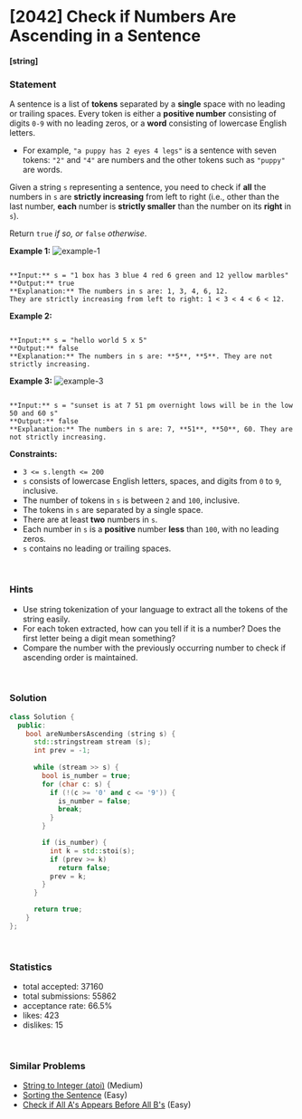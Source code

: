 # [2042] Check if Numbers Are Ascending in a Sentence

**[string]**

### Statement

A sentence is a list of **tokens** separated by a **single** space with no leading or trailing spaces. Every token is either a **positive number** consisting of digits `0-9` with no leading zeros, or a **word** consisting of lowercase English letters.

* For example, `"a puppy has 2 eyes 4 legs"` is a sentence with seven tokens: `"2"` and `"4"` are numbers and the other tokens such as `"puppy"` are words.



Given a string `s` representing a sentence, you need to check if **all** the numbers in `s` are **strictly increasing** from left to right (i.e., other than the last number, **each** number is **strictly smaller** than the number on its **right** in `s`).

Return `true` *if so, or* `false` *otherwise*.


**Example 1:**
![example-1](https://assets.leetcode.com/uploads/2021/09/30/example1.png)

```

**Input:** s = "1 box has 3 blue 4 red 6 green and 12 yellow marbles"
**Output:** true
**Explanation:** The numbers in s are: 1, 3, 4, 6, 12.
They are strictly increasing from left to right: 1 < 3 < 4 < 6 < 12.

```

**Example 2:**

```

**Input:** s = "hello world 5 x 5"
**Output:** false
**Explanation:** The numbers in s are: **5**, **5**. They are not strictly increasing.

```

**Example 3:**
![example-3](https://assets.leetcode.com/uploads/2021/09/30/example3.png)

```

**Input:** s = "sunset is at 7 51 pm overnight lows will be in the low 50 and 60 s"
**Output:** false
**Explanation:** The numbers in s are: 7, **51**, **50**, 60. They are not strictly increasing.

```

**Constraints:**
* `3 <= s.length <= 200`
* `s` consists of lowercase English letters, spaces, and digits from `0` to `9`, inclusive.
* The number of tokens in `s` is between `2` and `100`, inclusive.
* The tokens in `s` are separated by a single space.
* There are at least **two** numbers in `s`.
* Each number in `s` is a **positive** number **less** than `100`, with no leading zeros.
* `s` contains no leading or trailing spaces.


<br>

### Hints

- Use string tokenization of your language to extract all the tokens of the string easily.
- For each token extracted, how can you tell if it is a number? Does the first letter being a digit mean something?
- Compare the number with the previously occurring number to check if ascending order is maintained.

<br>

### Solution

```cpp
class Solution {
  public:
    bool areNumbersAscending (string s) {
      std::stringstream stream (s);
      int prev = -1;
      
      while (stream >> s) {
        bool is_number = true;
        for (char c: s) {
          if (!(c >= '0' and c <= '9')) {
            is_number = false;
            break;
          }
        }

        if (is_number) {
          int k = std::stoi(s);
          if (prev >= k)
            return false;
          prev = k;
        }
      }

      return true;
    }
};
```

<br>

### Statistics

- total accepted: 37160
- total submissions: 55862
- acceptance rate: 66.5%
- likes: 423
- dislikes: 15

<br>

### Similar Problems

- [String to Integer (atoi)](https://leetcode.com/problems/string-to-integer-atoi) (Medium)
- [Sorting the Sentence](https://leetcode.com/problems/sorting-the-sentence) (Easy)
- [Check if All A's Appears Before All B's](https://leetcode.com/problems/check-if-all-as-appears-before-all-bs) (Easy)

